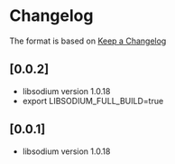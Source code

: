 # Changelog

The format is based on [Keep a Changelog](https://keepachangelog.com/en/1.0.0/)

## [0.0.2]

- libsodium version 1.0.18
- export LIBSODIUM_FULL_BUILD=true

## [0.0.1]

- libsodium version 1.0.18
